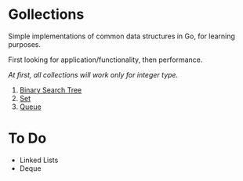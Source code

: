 # Gollections

Simple implementations of common data structures in Go, for learning purposes.

First looking for application/functionality, then performance.

*At first, all collections will work only for integer type.*

1. [Binary Search Tree](btree/)
2. [Set](set/)
3. [Queue](queue/)


# To Do

- Linked Lists
- Deque